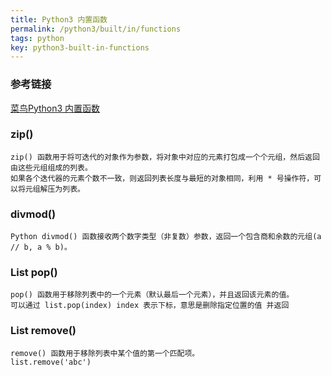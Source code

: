 ```yaml
---
title: Python3 内置函数
permalink: /python3/built/in/functions
tags: python
key: python3-built-in-functions
---
```


### 参考链接
[菜鸟Python3 内置函数](https://www.runoob.com/python3/python3-built-in-functions.html)

### zip()
```
zip() 函数用于将可迭代的对象作为参数，将对象中对应的元素打包成一个个元组，然后返回由这些元组组成的列表。
如果各个迭代器的元素个数不一致，则返回列表长度与最短的对象相同，利用 * 号操作符，可以将元组解压为列表。
```

### divmod()
```
Python divmod() 函数接收两个数字类型（非复数）参数，返回一个包含商和余数的元组(a // b, a % b)。
```

### List  pop()
```
pop() 函数用于移除列表中的一个元素（默认最后一个元素），并且返回该元素的值。
可以通过 list.pop(index) index 表示下标，意思是删除指定位置的值 并返回
```

### List  remove()
```
remove() 函数用于移除列表中某个值的第一个匹配项。
list.remove('abc')
```
